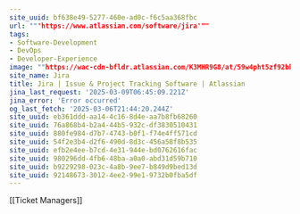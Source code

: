 ```yaml
---
site_uuid: bf638e49-5277-460e-ad0c-f6c5aa368fbc
url: ""'https://www.atlassian.com/software/jira'""
tags:
- Software-Development
- DevOps
- Developer-Experience
image: ""https://wac-cdn-bfldr.atlassian.com/K3MHR9G8/at/59w4pht5zf92bh3r6pg78v/heroCardSoftwareDev.webp?auto=webp&max_age=31536000""
site_name: Jira
title: Jira | Issue & Project Tracking Software | Atlassian
jina_last_request: '2025-03-09T06:45:09.221Z'
jina_error: 'Error occurred'
og_last_fetch: '2025-03-06T21:44:20.244Z'
site_uuid: eb361ddd-aa14-4c16-8d4e-aa7b8fb68260
site_uuid: 76a868b4-b2a4-44b5-932c-df3830510431
site_uuid: 880fe984-d7b7-4743-b0f1-f74e4ff571cd
site_uuid: 54f2e3b4-d2f6-490d-8d3c-456a58f8b535
site_uuid: efb2e4ee-b7cd-4e31-944e-bd0762616fac
site_uuid: 980296dd-4fb6-48ba-a0a0-abd31d59b710
site_uuid: b9229298-023c-4a8b-9ee7-b849d9bed13d
site_uuid: 92148673-3012-4ee2-99e1-9732b0fba5df
---
```

[[Ticket Managers]]
